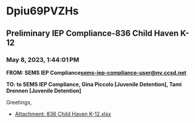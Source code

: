 # Dpiu69PVZHs
## Preliminary IEP Compliance-836 Child Haven K-12
### May 8, 2023, 1:44:01 PM
**FROM: SEMS IEP Compliance<sems-iep-compliance-user@nv.ccsd.net>**

**TO: to SEMS IEP Compliance, Gina Piccolo [Juvenile Detention], Tami Drennen [Juvenile Detention]**


Greetings, 





* [Attachment: 836 Child Haven K-12.xlsx](Dpiu69PVZHs-attachment-1.xlsx)
